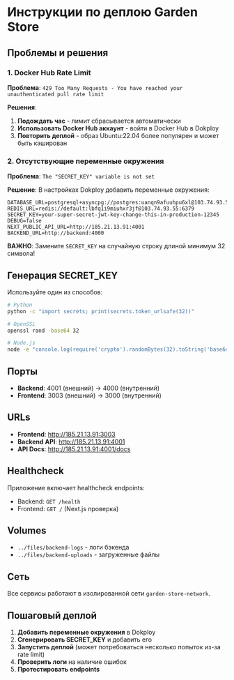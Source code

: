 # Инструкции по деплою Garden Store

## Проблемы и решения

### 1. Docker Hub Rate Limit

**Проблема**: `429 Too Many Requests - You have reached your unauthenticated pull rate limit`

**Решения**:

1. **Подождать час** - лимит сбрасывается автоматически
2. **Использовать Docker Hub аккаунт** - войти в Docker Hub в Dokploy
3. **Повторить деплой** - образ Ubuntu:22.04 более популярен и может быть кэширован

### 2. Отсутствующие переменные окружения

**Проблема**: `The "SECRET_KEY" variable is not set`

**Решение**: В настройках Dokploy добавить переменные окружения:

```
DATABASE_URL=postgresql+asyncpg://postgres:uanqn9afuuhpu6xl@103.74.93.55:5432/postgres
REDIS_URL=redis://default:lbfq1i9miuhxr3jf@103.74.93.55:6379
SECRET_KEY=your-super-secret-jwt-key-change-this-in-production-12345
DEBUG=false
NEXT_PUBLIC_API_URL=http://185.21.13.91:4001
BACKEND_URL=http://backend:4000
```

**ВАЖНО**: Замените `SECRET_KEY` на случайную строку длиной минимум 32 символа!

## Генерация SECRET_KEY

Используйте один из способов:

```bash
# Python
python -c "import secrets; print(secrets.token_urlsafe(32))"

# OpenSSL
openssl rand -base64 32

# Node.js
node -e "console.log(require('crypto').randomBytes(32).toString('base64'))"
```

## Порты

- **Backend**: 4001 (внешний) → 4000 (внутренний)
- **Frontend**: 3003 (внешний) → 3000 (внутренний)

## URLs

- **Frontend**: http://185.21.13.91:3003
- **Backend API**: http://185.21.13.91:4001
- **API Docs**: http://185.21.13.91:4001/docs

## Healthcheck

Приложение включает healthcheck endpoints:

- Backend: `GET /health`
- Frontend: `GET /` (Next.js проверка)

## Volumes

- `../files/backend-logs` - логи бэкенда
- `../files/backend-uploads` - загруженные файлы

## Сеть

Все сервисы работают в изолированной сети `garden-store-network`.

## Пошаговый деплой

1. **Добавить переменные окружения** в Dokploy
2. **Сгенерировать SECRET_KEY** и добавить его
3. **Запустить деплой** (может потребоваться несколько попыток из-за rate limit)
4. **Проверить логи** на наличие ошибок
5. **Протестировать endpoints**
